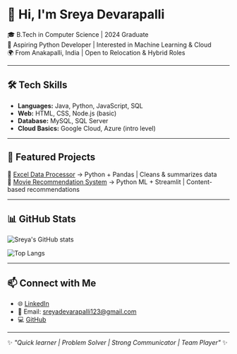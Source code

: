 # 👋 Hi, I'm Sreya Devarapalli  

🎓 B.Tech in Computer Science | 2024 Graduate  
💼 Aspiring Python Developer | Interested in Machine Learning & Cloud  
🌍 From Anakapalli, India | Open to Relocation & Hybrid Roles  

---

## 🛠 Tech Skills  
- **Languages:** Java, Python, JavaScript, SQL  
- **Web:** HTML, CSS, Node.js (basic)    
- **Database:** MySQL, SQL Server  
- **Cloud Basics:** Google Cloud, Azure (intro level)  

---

## 📂 Featured Projects  
🔹 [Excel Data Processor](https://github.com/sreyadevarapalli/Excel-Data-Processor.git) → Python + Pandas | Cleans & summarizes data  
🔹 [Movie Recommendation System](#) → Python ML + Streamlit | Content-based recommendations  



---

## 📊 GitHub Stats  
![Sreya's GitHub stats](https://github-readme-stats.vercel.app/api?username=sreyadevarapalli&show_icons=true&theme=radical)  

![Top Langs](https://github-readme-stats.vercel.app/api/top-langs/?username=sreyadevarapalli&layout=compact&theme=radical)  

---

## 📫 Connect with Me  
- 🌐 [LinkedIn](https://www.linkedin.com/in/sreya-devarapalli-6b1884238)  
- 📧 Email: sreyadevarapalli123@gmail.com  
- 💻 [GitHub](https://github.com/sreyadevarapalli)  

---

✨ *"Quick learner | Problem Solver | Strong Communicator | Team Player"* ✨
